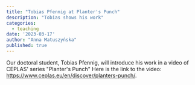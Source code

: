 ```yaml
---
title: "Tobias Pfennig at Planter's Punch"
description: "Tobias shows his work"
categories:
  - teaching
date: '2023-03-17'
author: "Anna Matuszyńska"
published: true
---
```


Our doctoral student, Tobias Pfennig, will introduce his work in a video of CEPLAS' series "Planter's Punch"
Here is the link to the video: https://www.ceplas.eu/en/discover/planters-punch/.